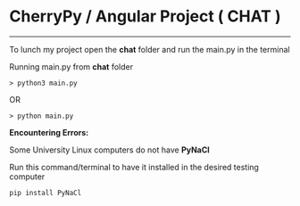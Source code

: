 # CherryPy / Angular Project ( CHAT )
---


To lunch my project open the **chat** folder and run the main.py in the terminal


Running main.py from **chat** folder
```
> python3 main.py
```

OR

```
> python main.py
```

**Encountering Errors:**

Some University Linux computers do not have **PyNaCl**


Run this command/terminal to have it installed in the desired testing computer
```
pip install PyNaCl
```

